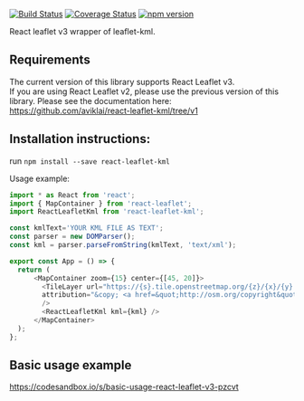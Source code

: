 [![Build Status](https://travis-ci.org/aviklai/react-leaflet-kml.svg?branch=master)](https://travis-ci.org/aviklai/react-leaflet-kml) 
[![Coverage Status](https://coveralls.io/repos/github/aviklai/react-leaflet-kml/badge.svg?branch=master)](https://coveralls.io/github/aviklai/react-leaflet-kml?branch=master) 
[![npm version](https://img.shields.io/npm/v/react-leaflet-kml.svg)](https://www.npmjs.com/package/react-leaflet-kml)

React leaflet v3 wrapper of leaflet-kml.

## Requirements
The current version of this library supports React Leaflet v3. <br/>
If you are using React Leaflet v2, please use the previous version of this library. Please see the documentation here: <br/>
https://github.com/aviklai/react-leaflet-kml/tree/v1

## Installation instructions:
run `npm install --save react-leaflet-kml`

Usage example:
```javascript
import * as React from 'react';
import { MapContainer } from 'react-leaflet';
import ReactLeafletKml from 'react-leaflet-kml';

const kmlText='YOUR KML FILE AS TEXT';
const parser = new DOMParser();
const kml = parser.parseFromString(kmlText, 'text/xml');

export const App = () => { 
  return (
      <MapContainer zoom={15} center={[45, 20]}>
        <TileLayer url="https://{s}.tile.openstreetmap.org/{z}/{x}/{y}.png"
        attribution="&copy; <a href=&quot;http://osm.org/copyright&quot;>OpenStreetMap</a> contributors"
        />
        <ReactLeafletKml kml={kml} />
      </MapContainer>
  );
};
```

## Basic usage example
https://codesandbox.io/s/basic-usage-react-leaflet-v3-pzcvt
